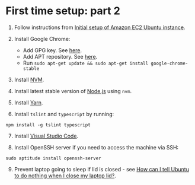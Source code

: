 # First time setup: part 2

1. Follow instructions from [Initial setup of Amazon EC2 Ubuntu instance](https://github.com/valera-rozuvan/howtos/blob/master/initial-setup-amazon-ec2-ubuntu-instance.md).

2. Install Google Chrome:
    - Add GPG key. See [here](https://www.google.com/linuxrepositories/).
    - Add APT repository. See [here](https://wiki.debian.org/DebianRepository/Unofficial).
    - Run `sudo apt-get update && sudo apt-get install google-chrome-stable`

3. Install [NVM](https://github.com/creationix/nvm).

4. Install latest stable version of [Node.js](https://nodejs.org/) using `nvm`.

5. Install [Yarn](https://yarnpkg.com/).

6. Install `tslint` and `typescript` by running:

```
npm install -g tslint typescript
```

7. Install [Visual Studio Code](https://code.visualstudio.com/).

8. Install OpenSSH server if you need to access the machine via SSH:

```
sudo aptitude install openssh-server
```

9. Prevent laptop going to sleep if lid is closed - see [How can I tell Ubuntu to do nothing when I close my laptop lid?](https://askubuntu.com/questions/15520/how-can-i-tell-ubuntu-to-do-nothing-when-i-close-my-laptop-lid).

